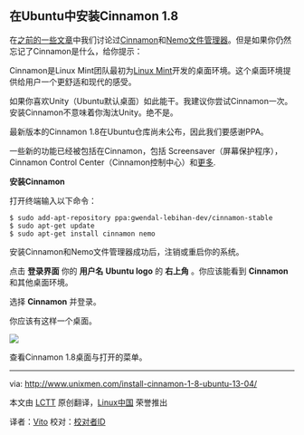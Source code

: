 在Ubuntu中安装Cinnamon 1.8
-----

在[之前的一些文章][1]中我们讨论过[Cinnamon][2]和[Nemo文件管理器][3]。但是如果你仍然忘记了Cinnamon是什么，给你提示：

Cinnamon是Linux Mint团队最初为[Linux Mint][4]开发的桌面环境。这个桌面环境提供给用户一个更舒适和现代的感受。

如果你喜欢Unity（Ubuntu默认桌面）如此能干。我建议你尝试Cinnamon一次。安装Cinnamon不意味着你淘汰Unity。绝不是。

最新版本的Cinnamon 1.8在Ubuntu仓库尚未公布，因此我们要感谢PPA。

一些新的功能已经被包括在Cinnamon，包括 Screensaver（屏幕保护程序），Cinnamon Control Center（Cinnamon控制中心）和[更多][5].

**安装Cinnamon**  

打开终端输入以下命令：

	$ sudo add-apt-repository ppa:gwendal-lebihan-dev/cinnamon-stable  
	$ sudo apt-get update  
	$ sudo apt-get install cinnamon nemo

安装Cinnamon和Nemo文件管理器成功后，注销或重启你的系统。

点击 **登录界面** 你的 **用户名** **Ubuntu logo** 的 **右上角** 。你应该能看到 **Cinnamon** 和其他桌面环境。

选择 **Cinnamon** 并登录。

你应该有这样一个桌面。

![](https://github-camo.global.ssl.fastly.net/a84acd175edc8982cc13ad0cdc49478188b96405/687474703a2f2f3138303031363938382e722e63646e37372e6e65742f77702d636f6e74656e742f75706c6f6164732f323031332f31302f63696e6e616d6f6e5f315f385f756e69786d656e2e706e67 )

查看Cinnamon 1.8桌面与打开的菜单。

--------------------------------------------------------------------------------

via: http://www.unixmen.com/install-cinnamon-1-8-ubuntu-13-04/

本文由 [LCTT][] 原创翻译，[Linux中国][] 荣誉推出

译者：[Vito][] 校对：[校对者ID][]

[LCTT]:https://github.com/LCTT/TranslateProject
[Linux中国]:http://linux.cn/portal.php
[Vito]:http://linux.cn/space/Vito
[校对者ID]:http://linux.cn/space/校对者ID

[1]:http://www.unixmen.com/cinnamon-and-nemo-file-manager-in-ubuntu-13-0413-10/
[2]:http://cinnamon.linuxmint.com/
[3]:http://en.wikipedia.org/wiki/Nemo_(file_manager)
[4]:http://linuxmint.com/ 
[5]:http://cinnamon.linuxmint.com/?p=261
